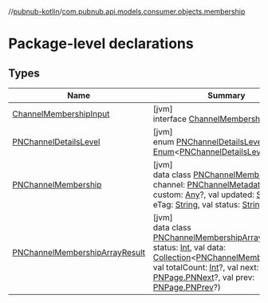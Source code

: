 //[pubnub-kotlin](../../index.md)/[com.pubnub.api.models.consumer.objects.membership](index.md)

# Package-level declarations

## Types

| Name | Summary |
|---|---|
| [ChannelMembershipInput](-channel-membership-input/index.md) | [jvm]<br>interface [ChannelMembershipInput](-channel-membership-input/index.md) |
| [PNChannelDetailsLevel](-p-n-channel-details-level/index.md) | [jvm]<br>enum [PNChannelDetailsLevel](-p-n-channel-details-level/index.md) : [Enum](https://kotlinlang.org/api/latest/jvm/stdlib/kotlin/-enum/index.html)&lt;[PNChannelDetailsLevel](-p-n-channel-details-level/index.md)&gt; |
| [PNChannelMembership](-p-n-channel-membership/index.md) | [jvm]<br>data class [PNChannelMembership](-p-n-channel-membership/index.md)(val channel: [PNChannelMetadata](../../../pubnub-core/pubnub-core-api/pubnub-core-api/com.pubnub.api.models.consumer.objects.channel/-p-n-channel-metadata/index.md)?, val custom: [Any](https://kotlinlang.org/api/latest/jvm/stdlib/kotlin/-any/index.html)?, val updated: [String](https://kotlinlang.org/api/latest/jvm/stdlib/kotlin/-string/index.html), val eTag: [String](https://kotlinlang.org/api/latest/jvm/stdlib/kotlin/-string/index.html), val status: [String](https://kotlinlang.org/api/latest/jvm/stdlib/kotlin/-string/index.html)?) |
| [PNChannelMembershipArrayResult](-p-n-channel-membership-array-result/index.md) | [jvm]<br>data class [PNChannelMembershipArrayResult](-p-n-channel-membership-array-result/index.md)(val status: [Int](https://kotlinlang.org/api/latest/jvm/stdlib/kotlin/-int/index.html), val data: [Collection](https://kotlinlang.org/api/latest/jvm/stdlib/kotlin.collections/-collection/index.html)&lt;[PNChannelMembership](-p-n-channel-membership/index.md)&gt;, val totalCount: [Int](https://kotlinlang.org/api/latest/jvm/stdlib/kotlin/-int/index.html)?, val next: [PNPage.PNNext](../../../pubnub-kotlin/com.pubnub.api.models.consumer.objects/-p-n-page/-p-n-next/index.md)?, val prev: [PNPage.PNPrev](../../../pubnub-kotlin/com.pubnub.api.models.consumer.objects/-p-n-page/-p-n-prev/index.md)?) |
